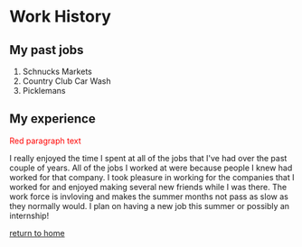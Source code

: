 <h1 id="work-history">Work History</h1>
<h2 id="my-past-jobs">My past jobs</h2>
<ol>
<li>Schnucks Markets</li>
<li>Country Club Car Wash</li>
<li>Picklemans</li>
</ol>
<h2 id="my-experience">My experience</h2>
<body>
  <p style="color:#FF0000";>Red paragraph text</p>
<p>I really enjoyed the time I spent at all of the jobs that I&#39;ve had over the past couple of years. All of the jobs I worked at were because people I knew had worked for that company. I took pleasure in working for the companies that I worked for and enjoyed making several new friends while I was there. The work force is invloving and makes the summer months not pass as slow as they normally would. I plan on having a new job this summer or possibly an internship!</p>
  </body
<p><a href="./README.md">return to home</a></p>
